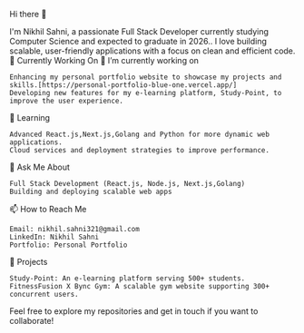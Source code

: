 
Hi there 👋

I'm Nikhil Sahni, a passionate Full Stack Developer currently studying Computer Science and expected to graduate in 2026.. I love building scalable, user-friendly applications with a focus on clean and efficient code.
🔭 Currently Working On
🔭 I’m currently working on

    Enhancing my personal portfolio website to showcase my projects and skills.[https://personal-portfolio-blue-one.vercel.app/]
    Developing new features for my e-learning platform, Study-Point, to improve the user experience.

🌱 Learning

    Advanced React.js,Next.js,Golang and Python for more dynamic web applications.
    Cloud services and deployment strategies to improve performance.

💬 Ask Me About

    Full Stack Development (React.js, Node.js, Next.js,Golang)
    Building and deploying scalable web apps

📫 How to Reach Me

    Email: nikhil.sahni321@gmail.com
    LinkedIn: Nikhil Sahni
    Portfolio: Personal Portfolio




📂 Projects

    Study-Point: An e-learning platform serving 500+ students.
    FitnessFusion X Bync Gym: A scalable gym website supporting 300+ concurrent users.

Feel free to explore my repositories and get in touch if you want to collaborate!
